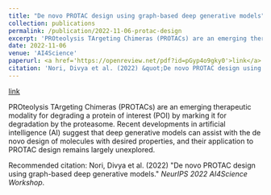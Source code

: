 ```yaml
---
title: "De novo PROTAC design using graph-based deep generative models"
collection: publications
permalink: /publication/2022-11-06-protac-design
excerpt: 'PROteolysis TArgeting Chimeras (PROTACs) are an emerging therapeutic modality for degrading a protein of interest (POI) by marking it for degradation by the proteasome. Recent developments in artificial intelligence (AI) suggest that deep generative models can assist with the de novo design of molecules with desired properties, and their application to PROTAC design remains largely unexplored.'
date: 2022-11-06
venue: 'AI4Science'
paperurl: <a href='https://openreview.net/pdf?id=pGyp4o9gky0'>link</a>
citation: 'Nori, Divya et al. (2022) &quot;De novo PROTAC design using graph-based deep generative models.&quot; <i>NeurIPS 2022 AI4Science Workshop</i>.'
---
```


<a href='https://openreview.net/pdf?id=pGyp4o9gky0'>link</a>

PROteolysis TArgeting Chimeras (PROTACs) are an emerging therapeutic modality for degrading a protein of interest (POI) by marking it for degradation by the proteasome. Recent developments in artificial intelligence (AI) suggest that deep generative models can assist with the de novo design of molecules with desired properties, and their application to PROTAC design remains largely unexplored.

Recommended citation: Nori, Divya et al. (2022) "De novo PROTAC design using graph-based deep generative models." <i>NeurIPS 2022 AI4Science Workshop</i>.